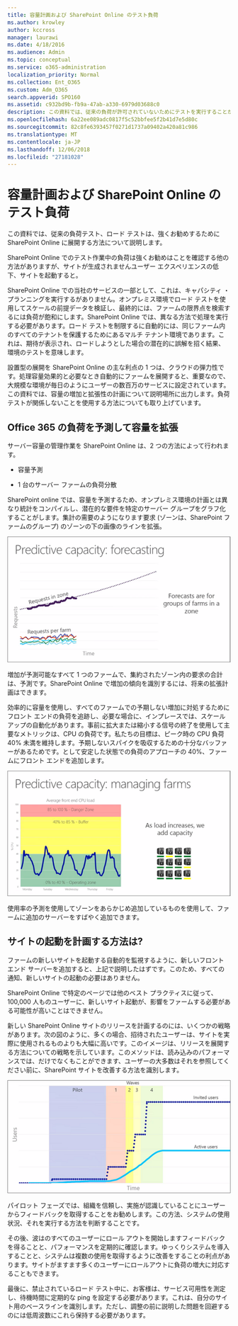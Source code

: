 ```yaml
---
title: 容量計画および SharePoint Online のテスト負荷
ms.author: krowley
author: kccross
manager: laurawi
ms.date: 4/18/2016
ms.audience: Admin
ms.topic: conceptual
ms.service: o365-administration
localization_priority: Normal
ms.collection: Ent_O365
ms.custom: Adm_O365
search.appverid: SPO160
ms.assetid: c932bd9b-fb9a-47ab-a330-6979d03688c0
description: この資料では、従来の負荷が許可されていないためにテストを実行することがなく SharePoint Online に展開する方法について説明します。
ms.openlocfilehash: 6a22ee089adc0817f5c52bbfee5f2b41d7e5d80c
ms.sourcegitcommit: 82c8fe6393457f0271d1737a09402a420a81c986
ms.translationtype: MT
ms.contentlocale: ja-JP
ms.lasthandoff: 12/06/2018
ms.locfileid: "27181028"
---
```

# <a name="capacity-planning-and-load-testing-sharepoint-online"></a>容量計画および SharePoint Online のテスト負荷

この資料では、従来の負荷テスト、ロード テストは、強くお勧めするために SharePoint Online に展開する方法について説明します。
  
SharePoint Online でのテスト作業中の負荷は強くお勧めはことを確認する他の方法がありますが、サイトが生成されませんユーザー エクスペリエンスの低下、サイトを起動すると。 
  
SharePoint Online での当社のサービスの一部として、これは、キャパシティ ・ プランニングを実行するがありません。オンプレミス環境でロード テストを使用してスケールの前提データを検証し、最終的には、ファームの限界点を検索するには負荷が飽和にします。SharePoint Online では、異なる方法で処理を実行する必要があります。ロード テストを制限するに自動的には、同じファーム内のすべてのテナントを保護するためにあるマルチ テナント環境であります。これは、期待が表示され、ロードしようとした場合の潜在的に誤解を招く結果、環境のテストを意味します。
  
設置型の展開を SharePoint Online の主な利点の 1 つは、クラウドの弾力性です。処理容量効果的と必要なとき自動的にファームを展開すると、重要なので、大規模な環境が毎日のようにユーザーの数百万のサービスに設定されています。この資料では、容量の増加と拡張性の計画について説明場所に出力します。負荷テストが関係しないことを使用する方法についても取り上げています。
  
## <a name="how-office-365-predicts-load-and-expands-capacity"></a>Office 365 の負荷を予測して容量を拡張

サーバー容量の管理作業を SharePoint Online は、2 つの方法によって行われます。
  
- 容量予測
    
- 1 台のサーバー ファームの負荷分散
    
SharePoint online では、容量を予測するため、オンプレミス環境の計画とは異なり統計をコンパイルし、潜在的な要件を特定のサーバー グループをグラフ化することがします。集計の需要のようになります要求 (ゾーンは、SharePoint ファームのグループ) のゾーンの下の画像のラインを拡張。
  
![容量の予測を示すグラフ:予測](media/ca800cb6-cc59-451f-98bd-55e035489af3.png)
  
増加が予測可能なすべて 1 つのファームで、集約されたゾーン内の要求の合計は、予測です。SharePoint Online で増加の傾向を識別するには、将来の拡張計画はできます。
  
効率的に容量を使用し、すべてのファームでの予期しない増加に対処するためにフロント エンドの負荷を追跡し、必要な場合に、インプレースでは、スケール アップの自動化があります。事前に拡大または縮小する信号の終了を使用して主要なメトリックは、CPU の負荷です。私たちの目標は、ピーク時の CPU 負荷 40% 未満を維持します。予期しないスパイクを吸収するための十分なバッファーがあるためです。として安定した状態での負荷のアプローチの 40%、ファームにフロント エンドを追加します。
  
![容量の予測を示すグラフ:ファームの管理](media/6b2a8c63-24c1-4504-b7a3-3d3b3be2583a.png)
  
使用率の予測を使用してゾーンをあらかじめ追加しているものを使用して、ファームに追加のサーバーをすばやく追加できます。 
  
## <a name="how-do-i-plan-for-a-site-launch"></a>サイトの起動を計画する方法は?

ファームの新しいサイトを起動する自動的を監視するように、新しいフロント エンド サーバーを追加すると、上記で説明したはずです。このため、すべての通知、新しいサイトの起動の必要はありません。
  
SharePoint Online で特定のページでは他のベスト プラクティスに従って、100,000 人ものユーザーに、新しいサイト起動が、影響をファームする必要がある可能性が高いことはできません。
  
新しい SharePoint Online サイトのリリースを計画するのには、いくつかの戦略があります。次の図のように、多くの場合、招待されたユーザーは、サイトを実際に使用されるものよりも大幅に高いです。このイメージは、リリースを展開する方法についての戦略を示しています。このメソッドは、読み込みのパフォーマンスでは、だけでなくもことができます、ユーザーの大多数はそれを参照してください前に、SharePoint サイトを改善する方法を識別します。
  
![招待ユーザーとアクティブなユーザーを示すグラフ](media/0bc14a20-9420-4986-b9b9-fbcd2c6e0fb9.png)
  
パイロット フェーズでは、組織を信頼し、実施が認識していることにユーザーからフィードバックを取得することをお勧めします。この方法、システムの使用状況、それを実行する方法を判断することです。
  
その後、波はのすべてのユーザーにロール アウトを開始しますフィードバックを得ることと、パフォーマンスを定期的に確認します。ゆっくりシステムを導入することと、システムは複数の使用を取得するように改善をすることの利点があります。サイトがますます多くのユーザーにロールアウトに負荷の増大に対応することもできます。
  
最後に、禁止されているロード テスト中に、お客様は、サービス可用性を測定し、待機時間に定期的な ping を設定する必要があります。これは、自分のサイト用のベースラインを識別します。ただし、調整の前に説明した問題を回避するのには低周波数にこれら保持する必要があります。
  

